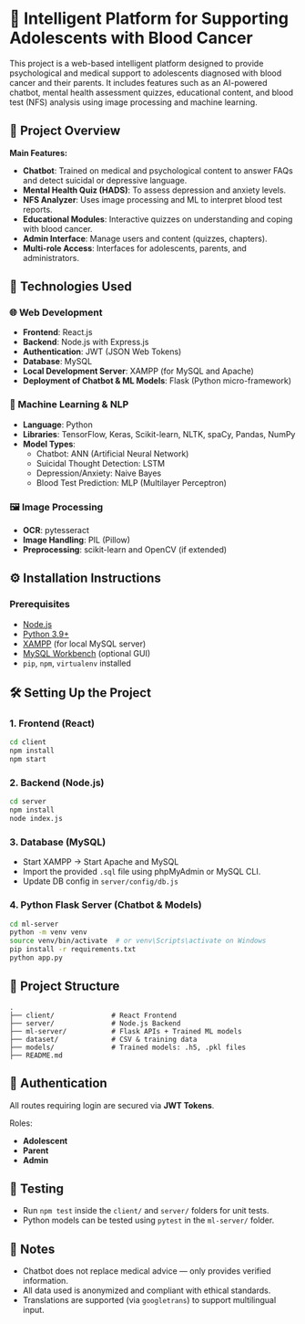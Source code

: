 
# 🧠 Intelligent Platform for Supporting Adolescents with Blood Cancer

This project is a web-based intelligent platform designed to provide psychological and medical support to adolescents diagnosed with blood cancer and their parents. It includes features such as an AI-powered chatbot, mental health assessment quizzes, educational content, and blood test (NFS) analysis using image processing and machine learning.

## 📌 Project Overview

**Main Features:**
- **Chatbot**: Trained on medical and psychological content to answer FAQs and detect suicidal or depressive language.
- **Mental Health Quiz (HADS)**: To assess depression and anxiety levels.
- **NFS Analyzer**: Uses image processing and ML to interpret blood test reports.
- **Educational Modules**: Interactive quizzes on understanding and coping with blood cancer.
- **Admin Interface**: Manage users and content (quizzes, chapters).
- **Multi-role Access**: Interfaces for adolescents, parents, and administrators.

## 🚀 Technologies Used

### 🌐 Web Development

- **Frontend**: React.js
- **Backend**: Node.js with Express.js
- **Authentication**: JWT (JSON Web Tokens)
- **Database**: MySQL
- **Local Development Server**: XAMPP (for MySQL and Apache)
- **Deployment of Chatbot & ML Models**: Flask (Python micro-framework)

### 🤖 Machine Learning & NLP

- **Language**: Python
- **Libraries**: TensorFlow, Keras, Scikit-learn, NLTK, spaCy, Pandas, NumPy
- **Model Types**:
  - Chatbot: ANN (Artificial Neural Network)
  - Suicidal Thought Detection: LSTM
  - Depression/Anxiety: Naive Bayes
  - Blood Test Prediction: MLP (Multilayer Perceptron)

### 🖼️ Image Processing

- **OCR**: pytesseract
- **Image Handling**: PIL (Pillow)
- **Preprocessing**: scikit-learn and OpenCV (if extended)

## ⚙️ Installation Instructions

### Prerequisites

- [Node.js](https://nodejs.org/)
- [Python 3.9+](https://www.python.org/)
- [XAMPP](https://www.apachefriends.org/) (for local MySQL server)
- [MySQL Workbench](https://www.mysql.com/products/workbench/) (optional GUI)
- `pip`, `npm`, `virtualenv` installed

## 🛠️ Setting Up the Project

### 1. Frontend (React)

```bash
cd client
npm install
npm start
```

### 2. Backend (Node.js)

```bash
cd server
npm install
node index.js
```

### 3. Database (MySQL)

- Start XAMPP → Start Apache and MySQL
- Import the provided `.sql` file using phpMyAdmin or MySQL CLI.
- Update DB config in `server/config/db.js`

### 4. Python Flask Server (Chatbot & Models)

```bash
cd ml-server
python -m venv venv
source venv/bin/activate  # or venv\Scripts\activate on Windows
pip install -r requirements.txt
python app.py
```

## 📂 Project Structure

```
.
├── client/              # React Frontend
├── server/              # Node.js Backend
├── ml-server/           # Flask APIs + Trained ML models
├── dataset/             # CSV & training data
├── models/              # Trained models: .h5, .pkl files
├── README.md
```

## 🔐 Authentication

All routes requiring login are secured via **JWT Tokens**.

Roles:
- **Adolescent**
- **Parent**
- **Admin**

## 🧪 Testing

- Run `npm test` inside the `client/` and `server/` folders for unit tests.
- Python models can be tested using `pytest` in the `ml-server/` folder.

## 📌 Notes

- Chatbot does not replace medical advice — only provides verified information.
- All data used is anonymized and compliant with ethical standards.
- Translations are supported (via `googletrans`) to support multilingual input.


